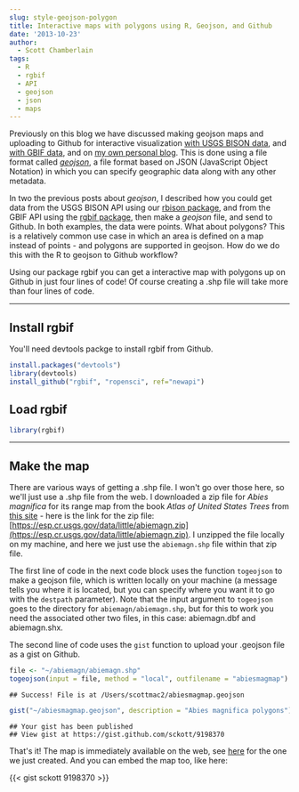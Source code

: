 ```yaml
---
slug: style-geojson-polygon
title: Interactive maps with polygons using R, Geojson, and Github
date: '2013-10-23'
author:
  - Scott Chamberlain
tags:
  - R
  - rgbif
  - API
  - geojson
  - json
  - maps
---
```


Previously on this blog we have discussed making geojson maps and uploading to Github for interactive visualization [with USGS BISON data][ropost], and [with GBIF data][ropost2], and on [my own personal blog][scottpost]. This is done using a file format called [*geojson*](https://en.wikipedia.org/wiki/GeoJSON), a file format based on JSON (JavaScript Object Notation) in which you can specify geographic data along with any other metadata.

In two the previous posts about *geojson*, I described how you could get data from the USGS BISON API using our [rbison package][rbison], and from the GBIF API using the [rgbif package][rgbif], then make a *geojson* file, and send to Github. In both examples, the data were points. What about polygons?  This is a relatively common use case in which an area is defined on a map instead of points - and polygons are supported in geojson.  How do we do this with the R to geojson to Github workflow?

Using our package rgbif you can get a interactive map with polygons up on Github in just four lines of code! Of course creating a .shp file will take more than four lines of code.

***************

## Install rgbif

You'll need devtools packge to install rgbif from Github.

```r
install.packages("devtools")
library(devtools)
install_github("rgbif", "ropensci", ref="newapi")
```


## Load rgbif


```r
library(rgbif)
```


***************

## Make the map

There are various ways of getting a .shp file. I won't go over those here, so we'll just use a .shp file from the web. I downloaded a zip file for *Abies magnifica* for its range map from the book *Atlas of United States Trees* from [this site](https://esp.cr.usgs.gov/data/little/) - here is the link for the zip file: [https://esp.cr.usgs.gov/data/little/abiemagn.zip](https://esp.cr.usgs.gov/data/little/abiemagn.zip). I unzipped the file locally on my machine, and here we just use the `abiemagn.shp` file within that zip file.

The first line of code in the next code block uses the function `togeojson` to make a geojson file, which is written locally on your machine (a message tells you where it is located, but you can specify where you want it to go with the `destpath` parameter). Note that the input argument to `togeojson` goes to the directory for `abiemagn/abiemagn.shp`, but for this to work you need the associated other two files, in this case: abiemagn.dbf and abiemagn.shx.

The second line of code uses the `gist` function to upload your .geojson file as a gist on Github.


```r
file <- "~/abiemagn/abiemagn.shp"
togeojson(input = file, method = "local", outfilename = "abiesmagmap")
```

```
## Success! File is at /Users/scottmac2/abiesmagmap.geojson
```

```r
gist("~/abiesmagmap.geojson", description = "Abies magnifica polygons")
```

```
## Your gist has been published
## View gist at https://gist.github.com/sckott/9198370
```

That's it! The map is immediately available on the web, see [here](https://gist.github.com/sckott/9198370) for the one we just created. And you can embed the map too, like here:

{{< gist sckott 9198370 >}}

[ropost]: /blog/2013/07/04/rbison-geoson/
[ropost2]: /blog/2013/07/17/style-geojson/
[scottpost]: https://sckott.github.io/2013/06/geojson/
[rgbif]: https://github.com/ropensci/rgbif
[rbison]: https://github.com/ropensci/rbison
[gbif]: http://www.gbif.org/

